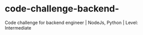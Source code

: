 # code-challenge-backend-
Code challenge for backend engineer | NodeJs, Python | Level: Intermediate
